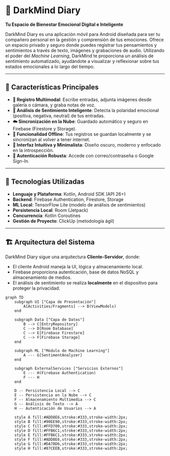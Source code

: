 # 🖤 DarkMind Diary  
**Tu Espacio de Bienestar Emocional Digital e Inteligente**

DarkMind Diary es una aplicación móvil para Android diseñada para ser tu compañero personal en la gestión y comprensión de tus emociones. Ofrece un espacio privado y seguro donde puedes registrar tus pensamientos y sentimientos a través de texto, imágenes y grabaciones de audio. Utilizando el poder del *Machine Learning*, DarkMind te proporciona un análisis de sentimiento automatizado, ayudándote a visualizar y reflexionar sobre tus estados emocionales a lo largo del tiempo.

---

## 🌟 Características Principales

- **📝 Registro Multimodal**: Escribe entradas, adjunta imágenes desde galería o cámara, y graba notas de voz.
- **🤖 Análisis de Sentimiento Inteligente**: Detecta la polaridad emocional (positiva, negativa, neutral) de tus entradas.
- **☁️ Sincronización en la Nube**: Guardado automático y seguro en Firebase (Firestore y Storage).
- **📶 Funcionalidad Offline**: Tus registros se guardan localmente y se sincronizan al volver a tener internet.
- **🖤 Interfaz Intuitiva y Minimalista**: Diseño oscuro, moderno y enfocado en la introspección.
- **🔐 Autenticación Robusta**: Accede con correo/contraseña o Google Sign-In.

---

## 🚀 Tecnologías Utilizadas

- **Lenguaje y Plataforma**: Kotlin, Android SDK (API 26+)
- **Backend**: Firebase Authentication, Firestore, Storage
- **ML Local**: TensorFlow Lite (modelo de análisis de sentimientos)
- **Persistencia Local**: Room (Jetpack)
- **Concurrencia**: Kotlin Coroutines
- **Gestión de Proyecto**: ClickUp (metodología ágil)

---

## 🏗️ Arquitectura del Sistema

DarkMind Diary sigue una arquitectura **Cliente-Servidor**, donde:

- El cliente Android maneja la UI, lógica y almacenamiento local.
- Firebase proporciona autenticación, base de datos NoSQL y almacenamiento de medios.
- El análisis de sentimiento se realiza **localmente** en el dispositivo para proteger la privacidad.

```mermaid
graph TD
    subgraph UI ["Capa de Presentación"]
        A[Activities/Fragments] --> B(ViewModels)
    end

    subgraph Data ["Capa de Datos"]
        B --> C[EntryRepository]
        C --> D[Room Database]
        C --> E[Firebase Firestore]
        C --> F[Firebase Storage]
    end

    subgraph ML ["Módulo de Machine Learning"]
        A --- G[SentimentAnalyzer]
    end

    subgraph ExternalServices ["Servicios Externos"]
        E --- H(Firebase Authentication)
        F --- H
    end

    D -- Persistencia Local --> C
    E -- Persistencia en la Nube --> C
    F -- Almacenamiento Multimedia --> C
    G -- Análisis de Texto --> A
    H -- Autenticación de Usuarios --> A

    style A fill:#ADD8E6,stroke:#333,stroke-width:2px;
    style B fill:#90EE90,stroke:#333,stroke-width:2px;
    style C fill:#FFD700,stroke:#333,stroke-width:2px;
    style D fill:#FFB6C1,stroke:#333,stroke-width:2px;
    style E fill:#FFB6C1,stroke:#333,stroke-width:2px;
    style F fill:#ADD8E6,stroke:#333,stroke-width:2px;
    style G fill:#DA70D6,stroke:#333,stroke-width:2px;
    style H fill:#87CEEB,stroke:#333,stroke-width:2px;
